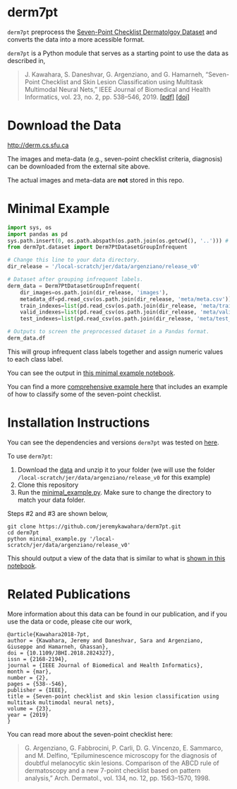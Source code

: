# derm7pt
`derm7pt` preprocess the [Seven-Point Checklist Dermatolgoy Dataset](http://derm.cs.sfu.ca) and converts the data into a more acessible format. 

`derm7pt` is a Python module that serves as a starting point to use the data as described in,
> J. Kawahara, S. Daneshvar, G. Argenziano, and G. Hamarneh, “Seven-Point Checklist and Skin Lesion Classification using Multitask Multimodal Neural Nets,” IEEE Journal of Biomedical and Health Informatics, vol. 23, no. 2, pp. 538–546, 2019. [[pdf]](http://www.cs.sfu.ca/~hamarneh/ecopy/jbhi2018a.pdf) [[doi]](https://doi.org/10.1109/JBHI.2018.2824327)

# Download the Data
http://derm.cs.sfu.ca

The images and meta-data (e.g., seven-point checklist criteria, diagnosis) can be downloaded from the external site above.

The actual images and meta-data are **not** stored in this repo. 

# Minimal Example
```python
import sys, os
import pandas as pd
sys.path.insert(0, os.path.abspath(os.path.join(os.getcwd(), '..'))) # To import derm7pt
from derm7pt.dataset import Derm7PtDatasetGroupInfrequent

# Change this line to your data directory.
dir_release = '/local-scratch/jer/data/argenziano/release_v0'

# Dataset after grouping infrequent labels.
derm_data = Derm7PtDatasetGroupInfrequent(
    dir_images=os.path.join(dir_release, 'images'), 
    metadata_df=pd.read_csv(os.path.join(dir_release, 'meta/meta.csv')), 
    train_indexes=list(pd.read_csv(os.path.join(dir_release, 'meta/train_indexes.csv'))['indexes']), 
    valid_indexes=list(pd.read_csv(os.path.join(dir_release, 'meta/valid_indexes.csv'))['indexes']), 
    test_indexes=list(pd.read_csv(os.path.join(dir_release, 'meta/test_indexes.csv'))['indexes']))

# Outputs to screen the preprocessed dataset in a Pandas format.
derm_data.df
```
This will group infrequent class labels together and assign numeric values to each class label.

You can see the output in [this minimal example notebook](https://github.com/jeremykawahara/derm7pt/blob/master/notebooks/minimal_example.ipynb).

You can find a more [comprehensive example here](https://github.com/jeremykawahara/derm7pt/blob/master/notebooks/example.ipynb) that includes an example of how to classify some of the seven-point checklist.

# Installation Instructions
You can see the dependencies and versions `derm7pt` was tested on [here](https://github.com/jeremykawahara/derm7pt/blob/master/version_check.ipynb).

To use `derm7pt`:
1. Download the [data](http://derm.cs.sfu.ca) and unzip it to your folder (we will use the folder `/local-scratch/jer/data/argenziano/release_v0` for this example)
2. Clone this repository
3. Run the [minimal_example.py](https://github.com/jeremykawahara/derm7pt/blob/master/minimal_example.py). Make sure to change the directory to match your data folder.

Steps #2 and #3 are shown below,
```
git clone https://github.com/jeremykawahara/derm7pt.git
cd derm7pt
python minimal_example.py '/local-scratch/jer/data/argenziano/release_v0'
```
This should output a view of the data that is similar to what is [shown in this notebook](https://github.com/jeremykawahara/derm7pt/blob/master/notebooks/minimal_example.ipynb).

# Related Publications
More information about this data can be found in our publication, and if you use the data or code, please cite our work,
```
@article{Kawahara2018-7pt,
author = {Kawahara, Jeremy and Daneshvar, Sara and Argenziano, Giuseppe and Hamarneh, Ghassan},
doi = {10.1109/JBHI.2018.2824327},
issn = {2168-2194},
journal = {IEEE Journal of Biomedical and Health Informatics},
month = {mar},
number = {2},
pages = {538--546},
publisher = {IEEE},
title = {Seven-point checklist and skin lesion classification using multitask multimodal neural nets},
volume = {23},
year = {2019}
}
```

You can read more about the seven-point checklist here:
> G. Argenziano, G. Fabbrocini, P. Carli, D. G. Vincenzo, E. Sammarco, and M. Delfino, “Epiluminescence microscopy for the diagnosis of doubtful melanocytic skin lesions. Comparison of the ABCD rule of dermatoscopy and a new 7-point checklist based on pattern analysis,” Arch. Dermatol., vol. 134, no. 12, pp. 1563–1570, 1998.

